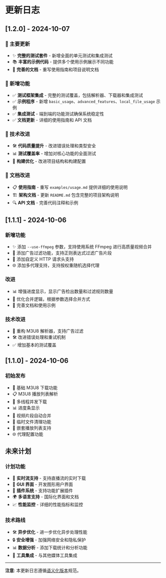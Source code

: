 # 更新日志

## [1.2.0] - 2024-10-07

### 🚀 主要更新
- ✨ **完整的测试套件** - 新增全面的单元测试和集成测试
- 📚 **丰富的示例代码** - 提供多个使用示例展示不同功能
- 📖 **完善的文档** - 重写使用指南和项目说明文档

### 🎯 新增功能
- ✅ **测试框架集成** - 完整的测试覆盖，包括解析器、下载器和集成测试
- ✅ **示例程序** - 新增 `basic_usage`、`advanced_features`、`local_file_usage` 示例
- ✅ **集成测试** - 端到端的功能测试确保系统稳定性
- ✅ **文档更新** - 详细的使用指南和 API 文档

### 🔧 技术改进
- 🛠️ **代码质量提升** - 改进错误处理和类型安全
- 📊 **测试覆盖率** - 增加对核心功能的全面测试
- 🔄 **构建优化** - 改进项目结构和构建配置

### 📝 文档改进
- 📋 **使用指南** - 重写 `examples/usage.md` 提供详细的使用说明
- 🏗️ **架构文档** - 更新 `README.md` 包含完整的项目架构说明
- 🔍 **API 文档** - 完善代码注释和示例

## [1.1.1] - 2024-10-06

### 新增功能
- ✨ 添加 `--use-ffmpeg` 参数，支持使用系统 FFmpeg 进行高质量视频合并
- 🚫 添加广告过滤功能，支持正则表达式过滤广告片段
- 🔧 添加自定义 HTTP 请求头支持
- 🌐 添加多代理支持，支持按权重随机选择代理

### 改进
- 📊 增强进度显示，显示广告检出数量和过滤规则数量
- 🎯 优化合并逻辑，根据参数选择合并方式
- 📝 完善文档和使用示例

### 技术改进
- 🔄 重构 M3U8 解析器，支持广告过滤
- 🛠️ 改进错误处理和重试机制
- ✅ 增加基本的测试覆盖

## [1.1.0] - 2024-10-06

### 初始发布
- 🚀 基础 M3U8 下载功能
- 📋 M3U8 播放列表解析
- 🔄 多线程并发下载
- 📊 进度条显示
- 🔗 视频片段自动合并
- 🧹 临时文件清理功能
- 🎯 嵌套播放列表支持
- 🌐 代理配置功能

## 未来计划

### 计划功能
- 🔄 **实时流支持** - 支持直播流的实时下载
- 📱 **GUI 界面** - 开发图形用户界面
- 🔌 **插件系统** - 支持功能扩展插件
- 🌍 **多语言支持** - 国际化界面和文档
- 📈 **性能监控** - 详细的性能指标和监控

### 技术路线
- 🛠️ **异步优化** - 进一步优化异步处理性能
- 🔒 **安全增强** - 加强网络安全和隐私保护
- 📊 **数据分析** - 添加下载统计和分析功能
- 🔧 **工具集成** - 与其他媒体工具集成

---

**注意**: 本更新日志遵循[语义化版本](https://semver.org/)规范。